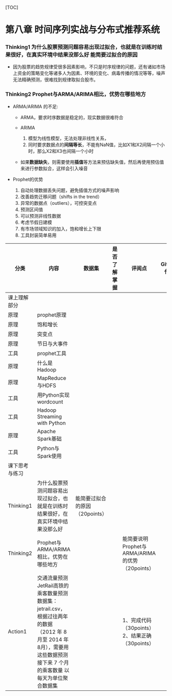 [TOC]

# 第八章 时间序列实战与分布式推荐系统

### Thinking1  为什么股票预测问题容易出现过拟合，也就是在训练时结果很好，在真实环境中结果没那么好  能简要过拟合的原因

* 因为股票的趋势规律受很多因素影响，不只是时序规律的问题，还有诸如市场上资金的策略变化等诸多人为因素、环境的变化、病毒传播的情况等等，噪声无法精确预测，很难找到规律取拟合股市。

### Thinking2  Prophet与ARMA/ARIMA相比，优势在哪些地方    

* ARMA/ARIMA 的不足:

  * ARMA，要求时序数据是稳定的，现实数据很难符合

  * ARIMA  
    1. 模型为线性模型，无法处理非线性关系，
    2. 同时要求数据点的**间隔等长**，不能有NaN值，比如X1和X2间隔一个小时，那么X2和X3也间隔一个小时

  * 如果**数据缺失**，则需要使用**插值**等方法来预估缺失值，然后再使用预估值来进行参数拟合，这样会引入噪音

* Prophet的优势

  1. 自动处理数据丢失问题，避免插值方式的噪声影响
  2. 改善趋势迁移问题（shifts in the trend）
  3. 异常的数据点（outliers），可控突变点
  4. 预测区间值
  5. 可以预测非线性数据
  6. 考虑节假日建模
  7. 有市场领域知识的加入，饱和增长上下限
  8. 工具封装简单易用





| 分类           | 内容                                                         | 数据集                         | 是否了解掌握 | 评阅点                                              | GitHub代码 |
| -------------- | ------------------------------------------------------------ | ------------------------------ | ------------ | --------------------------------------------------- | ---------- |
| 课上理解部分   |                                                              |                                |              |                                                     |            |
| 原理           | prophet原理                                                  |                                |              |                                                     |            |
| 原理           | 饱和增长                                                     |                                |              |                                                     |            |
| 原理           | 突变点                                                       |                                |              |                                                     |            |
| 原理           | 节日与大事件                                                 |                                |              |                                                     |            |
| 工具           | prophet工具                                                  |                                |              |                                                     |            |
| 原理           | 什么是Hadoop                                                 |                                |              |                                                     |            |
| 原理           | MapReduce与HDFS                                              |                                |              |                                                     |            |
| 工具           | 用Python实现wordcount                                        |                                |              |                                                     |            |
| 工具           | Hadoop Streaming with Python                                 |                                |              |                                                     |            |
| 原理           | Apache Spark基础                                             |                                |              |                                                     |            |
| 工具           | Python与Spark使用                                            |                                |              |                                                     |            |
| 课下思考与练习 |                                                              |                                |              |                                                     |            |
| Thinking1      | 为什么股票预测问题容易出现过拟合，也就是在训练时结果很好，在真实环境中结果没那么好 | 能简要过拟合的原因（20points） |              |                                                     |            |
| Thinking2      | Prophet与ARMA/ARIMA相比，优势在哪些地方                      |                                |              | 能简要说明Prophet与ARMA/ARIMA的优势（20points）     |            |
| Action1        | 交通流量预测     JetRail高铁的乘客数量预测     数据集：jetrail.csv，根据过往两年的数据（2012 年 8 月至 2014 年 8月），需要用这些数据预测接下来 7  个月的乘客数量     以每天为单位聚合数据集 |                                |              | 1、完成代码（30points）     2、结果正确（30points） |            |